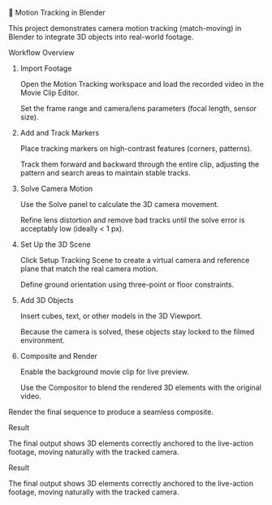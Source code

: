 🎥 Motion Tracking in Blender

This project demonstrates camera motion tracking (match-moving) in Blender to integrate 3D objects into real-world footage.

Workflow Overview

1. Import Footage

   Open the Motion Tracking workspace and load the recorded video in the Movie Clip Editor.

   Set the frame range and camera/lens parameters (focal length, sensor size).

2. Add and Track Markers
 
   Place tracking markers on high-contrast features (corners, patterns).

   Track them forward and backward through the entire clip, adjusting the pattern and search areas to maintain stable tracks.

3. Solve Camera Motion

   Use the Solve panel to calculate the 3D camera movement.

   Refine lens distortion and remove bad tracks until the solve error is acceptably low (ideally < 1 px).

4. Set Up the 3D Scene

    Click Setup Tracking Scene to create a virtual camera and reference plane that match the real camera motion.

    Define ground orientation using three-point or floor constraints.

5. Add 3D Objects

   Insert cubes, text, or other models in the 3D Viewport.

   Because the camera is solved, these objects stay locked to the filmed environment.

6. Composite and Render

   Enable the background movie clip for live preview.

   Use the Compositor to blend the rendered 3D elements with the original video.

Render the final sequence to produce a seamless composite.

Result

The final output shows 3D elements correctly anchored to the live-action footage, moving naturally with the tracked camera.

Result

The final output shows 3D elements correctly anchored to the live-action footage, moving naturally with the tracked camera.

